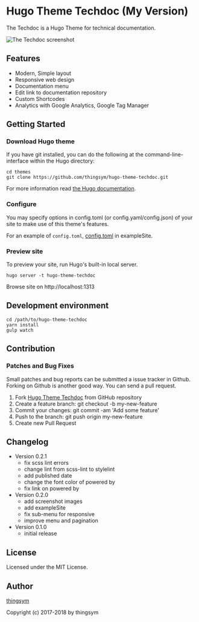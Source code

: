 # Hugo Theme Techdoc  (My Version)

The Techdoc is a Hugo Theme for technical documentation.

![The Techdoc screenshot](https://raw.githubusercontent.com/thingsym/hugo-theme-techdoc/master/images/screenshot.png)

## Features

* Modern, Simple layout
* Responsive web design
* Documentation menu
* Edit link to documentation repository
* Custom Shortcodes
* Analytics with Google Analytics, Google Tag Manager

## Getting Started

### Download Hugo theme

If you have git installed, you can do the following at the command-line-interface within the Hugo directory:

```
cd themes
git clone https://github.com/thingsym/hugo-theme-techdoc.git
```

For more information read [the Hugo documentation](https://gohugo.io/themes/installing-and-using-themes/).

### Configure

You may specify options in config.toml (or config.yaml/config.json) of your site to make use of this theme's features.

For an example of `config.toml`, [config.toml](https://github.com/thingsym/hugo-theme-techdoc/blob/master/exampleSite/config.toml) in exampleSite.

### Preview site

To preview your site, run Hugo's built-in local server.

```
hugo server -t hugo-theme-techdoc
```

Browse site on http://localhost:1313

## Development environment

```
cd /path/to/hugo-theme-techdoc
yarn install
gulp watch
```

## Contribution

### Patches and Bug Fixes

Small patches and bug reports can be submitted a issue tracker in Github. Forking on Github is another good way. You can send a pull request.

1. Fork [Hugo Theme Techdoc](http://thingsym.github.io/hugo-theme-techdoc/) from GitHub repository
2. Create a feature branch: git checkout -b my-new-feature
3. Commit your changes: git commit -am 'Add some feature'
4. Push to the branch: git push origin my-new-feature
5. Create new Pull Request

## Changelog

* Version 0.2.1
  * fix scss lint errors
  * change lint from scss-lint to stylelint
  * add published date
  * change the font color of powered by
  * fix link on powered by
* Version 0.2.0
  * add screenshot images
  * add exampleSite
  * fix sub-menu for responsive
  * improve menu and pagination
* Version 0.1.0
  * initial release

## License

Licensed under the MIT License.

## Author

[thingsym](https://github.com/thingsym)

Copyright (c) 2017-2018 by thingsym
